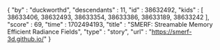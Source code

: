 {
  "by" : "duckworthd",
  "descendants" : 11,
  "id" : 38632492,
  "kids" : [ 38633406, 38632493, 38633354, 38633386, 38633189, 38633242 ],
  "score" : 69,
  "time" : 1702494193,
  "title" : "SMERF: Streamable Memory Efficient Radiance Fields",
  "type" : "story",
  "url" : "https://smerf-3d.github.io/"
}
